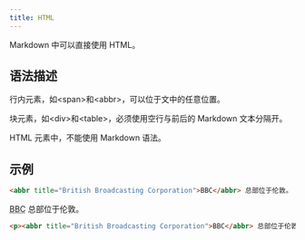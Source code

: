 ```yaml
---
title: HTML
---
```


Markdown 中可以直接使用 HTML。

## 语法描述

行内元素，如\<span>和\<abbr>，可以位于文中的任意位置。

块元素，如\<div>和\<table>，必须使用空行与前后的 Markdown 文本分隔开。

HTML 元素中，不能使用 Markdown 语法。

## 示例

```markdown
<abbr title="British Broadcasting Corporation">BBC</abbr> 总部位于伦敦。
```

<div class='exmp'>
  <div class='exmp-container'>
    <p><abbr title="British Broadcasting Corporation">BBC</abbr> 总部位于伦敦。</p>
  </div>
</div>

```html
<p><abbr title="British Broadcasting Corporation">BBC</abbr> 总部位于伦敦。</p>
```
